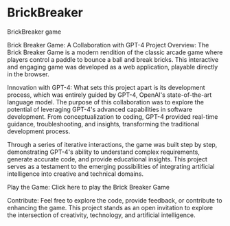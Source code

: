# BrickBreaker
BrickBreaker game

Brick Breaker Game: A Collaboration with GPT-4
Project Overview:
The Brick Breaker Game is a modern rendition of the classic arcade game where players control a paddle to bounce a ball and break bricks. This interactive and engaging game was developed as a web application, playable directly in the browser.

Innovation with GPT-4:
What sets this project apart is its development process, which was entirely guided by GPT-4, OpenAI's state-of-the-art language model. The purpose of this collaboration was to explore the potential of leveraging GPT-4's advanced capabilities in software development. From conceptualization to coding, GPT-4 provided real-time guidance, troubleshooting, and insights, transforming the traditional development process.

Through a series of iterative interactions, the game was built step by step, demonstrating GPT-4's ability to understand complex requirements, generate accurate code, and provide educational insights. This project serves as a testament to the emerging possibilities of integrating artificial intelligence into creative and technical domains.

Play the Game:
Click here to play the Brick Breaker Game

Contribute:
Feel free to explore the code, provide feedback, or contribute to enhancing the game. This project stands as an open invitation to explore the intersection of creativity, technology, and artificial intelligence.

